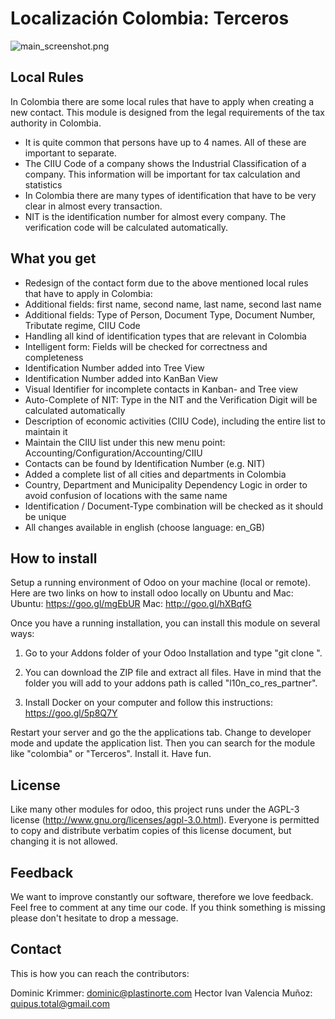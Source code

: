 Localización Colombia: Terceros
======

![main_screenshot.png](http://www.plastinorte.com/images/main_screenshot.png)

Local Rules
-----------------
In Colombia there are some local rules that have to apply when creating a new contact. 
This module is designed from the legal requirements of the tax authority in Colombia.

- It is quite common that persons have up to 4 names. All of these are important to separate.
- The CIIU Code of a company shows the Industrial Classification of a company. This information will be important for tax calculation and statistics
- In Colombia there are many types of identification that have to be very clear in almost every transaction.
- NIT is the identification number for almost every company. The verification code will be calculated automatically.

What you get
-----------------
- Redesign of the contact form due to the above mentioned local rules that have to apply in Colombia:
- Additional fields: first name, second name, last name, second last name
- Additional fields: Type of Person, Document Type, Document Number, Tributate regime, CIIU Code
- Handling all kind of identification types that are relevant in Colombia
- Intelligent form: Fields will be checked for correctness and completeness
- Identification Number added into Tree View
- Identification Number added into KanBan View
- Visual Identifier for incomplete contacts in Kanban- and Tree view
- Auto-Complete of NIT: Type in the NIT and the Verification Digit will be calculated automatically
- Description of economic activities (CIIU Code), including the entire list to maintain it
- Maintain the CIIU list under this new menu point: Accounting/Configuration/Accounting/CIIU
- Contacts can be found by Identification Number (e.g. NIT)
- Added a complete list of all cities and departments in Colombia
- Country, Department and Municipality Dependency Logic in order to avoid confusion of locations with the same name
- Identification / Document-Type combination will be checked as it should be unique
- All changes available in english (choose language: en_GB)

How to install
-----------------
Setup a running environment of Odoo on your machine (local or remote). Here are two links on how to install odoo locally on Ubuntu and Mac: 
Ubuntu: https://goo.gl/mgEbUR
Mac: http://goo.gl/hXBqfG

Once you have a running installation, you can install this module on several ways: 

1. Go to your Addons folder of your Odoo Installation and type "git clone <repository-master>". 

2. You can download the ZIP file and extract all files. Have in mind that the folder you will add to your addons path is called "l10n_co_res_partner".

3. Install Docker on your computer and follow this instructions: https://goo.gl/5p8Q7Y


Restart your server and go the the applications tab. Change to developer mode and update the application list. Then you can search for the module like "colombia" or "Terceros". Install it. Have fun.

License
-----------------
Like many other modules for odoo, this project runs under the AGPL-3 license (http://www.gnu.org/licenses/agpl-3.0.html).
Everyone is permitted to copy and distribute verbatim copies of this license document, but changing it is not allowed.


Feedback
-----------------
We want to improve constantly our software, therefore we love feedback. Feel free to comment at any time our code. 
If you think something is missing please don't hesitate to drop a message.


Contact
-----------------
This is how you can reach the contributors: 

Dominic Krimmer: dominic@plastinorte.com
Hector Ivan Valencia Muñoz: quipus.total@gmail.com
